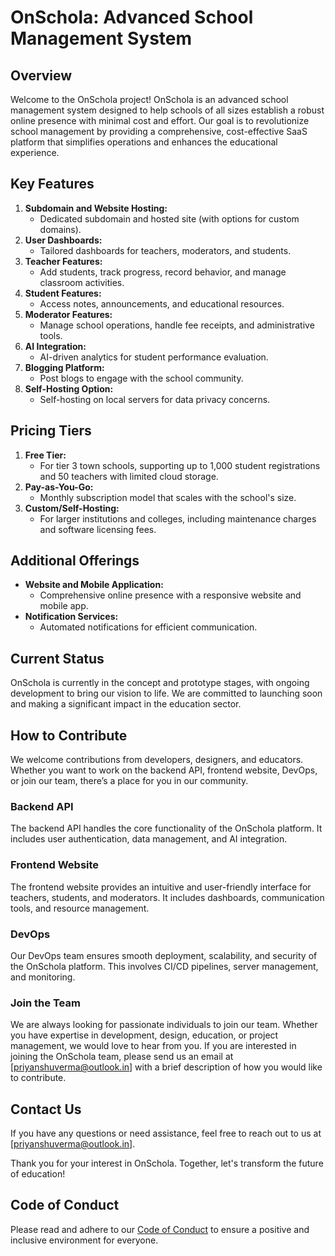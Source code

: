 # OnSchola: Advanced School Management System

## Overview

Welcome to the OnSchola project! OnSchola is an advanced school management system designed to help schools of all sizes establish a robust online presence with minimal cost and effort. Our goal is to revolutionize school management by providing a comprehensive, cost-effective SaaS platform that simplifies operations and enhances the educational experience.

## Key Features

1. **Subdomain and Website Hosting:**
   - Dedicated subdomain and hosted site (with options for custom domains).
2. **User Dashboards:**
   - Tailored dashboards for teachers, moderators, and students.
3. **Teacher Features:**
   - Add students, track progress, record behavior, and manage classroom activities.
4. **Student Features:**
   - Access notes, announcements, and educational resources.
5. **Moderator Features:**
   - Manage school operations, handle fee receipts, and administrative tools.
6. **AI Integration:**
   - AI-driven analytics for student performance evaluation.
7. **Blogging Platform:**
   - Post blogs to engage with the school community.
8. **Self-Hosting Option:**
   - Self-hosting on local servers for data privacy concerns.

## Pricing Tiers

1. **Free Tier:**
   - For tier 3 town schools, supporting up to 1,000 student registrations and 50 teachers with limited cloud storage.
2. **Pay-as-You-Go:**
   - Monthly subscription model that scales with the school's size.
3. **Custom/Self-Hosting:**
   - For larger institutions and colleges, including maintenance charges and software licensing fees.

## Additional Offerings

- **Website and Mobile Application:**
   - Comprehensive online presence with a responsive website and mobile app.
- **Notification Services:**
   - Automated notifications for efficient communication.

## Current Status

OnSchola is currently in the concept and prototype stages, with ongoing development to bring our vision to life. We are committed to launching soon and making a significant impact in the education sector.

## How to Contribute

We welcome contributions from developers, designers, and educators. Whether you want to work on the backend API, frontend website, DevOps, or join our team, there’s a place for you in our community.

### Backend API

The backend API handles the core functionality of the OnSchola platform. It includes user authentication, data management, and AI integration.

### Frontend Website

The frontend website provides an intuitive and user-friendly interface for teachers, students, and moderators. It includes dashboards, communication tools, and resource management.

### DevOps

Our DevOps team ensures smooth deployment, scalability, and security of the OnSchola platform. This involves CI/CD pipelines, server management, and monitoring.

### Join the Team

We are always looking for passionate individuals to join our team. Whether you have expertise in development, design, education, or project management, we would love to hear from you.
If you are interested in joining the OnSchola team, please send us an email at [priyanshuverma@outlook.in] with a brief description of how you would like to contribute.

## Contact Us

If you have any questions or need assistance, feel free to reach out to us at [priyanshuverma@outlook.in].

Thank you for your interest in OnSchola. Together, let's transform the future of education!

## Code of Conduct

Please read and adhere to our [Code of Conduct](CODE_OF_CONDUCT.md) to ensure a positive and inclusive environment for everyone.
